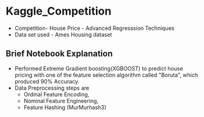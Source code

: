 # Kaggle_Competition

- Competition- House Price - Advanced Regresssion Techniques
- Data set used - Ames Housing dataset

## Brief Notebook Explanation

- Performed Extreme Gradient boosting(XGBOOST) to predict house pricing with one of the feature selection algorithm called "Boruta", which produced 90% Accuracy.
- Data Preprocessing steps are
     - Ordinal Feature Encoding, 
     - Nominal Feature Engineering,
     - Feature Hashing (MurMurhash3)
